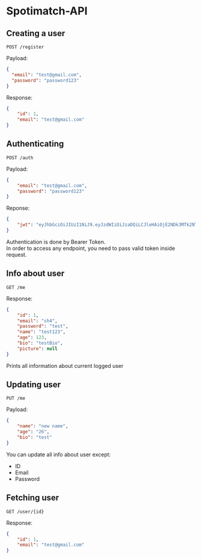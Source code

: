 # Spotimatch-API


## Creating a user

`POST /register`

Payload:
```json
{
  "email": "test@gmail.com",
  "password": "password123"
}
```

Response:
```json
{
    "id": 1,
    "email": "test@gmail.com"
}
```


## Authenticating

`POST /auth`

Payload:  
```json
{
    "email": "test@gmail.com",
    "password": "password123"
}
```

Reponse:
```json
{
    "jwt": "eyJhbGciOiJIUzI1NiJ9.eyJzdWIiOiJzaDQiLCJleHAiOjE2NDk3MTk2NTIsImlhdCI6MTY0OTcxNjA1Mn0.SOBGleBZnZ-nBRMRtAX703CYZzt1OP-vbZItOs9lrVo"
}
```

Authentication is done by Bearer Token.  
In order to access any endpoint, you need to pass valid token inside request.

## Info about user

`GET /me`

Response:
```json
{
    "id": 1,
    "email": "sh4",
    "password": "test",
    "name": "test123",
    "age": 123,
    "bio": "testBio",
    "picture": null
}
```

Prints all information about current logged user

## Updating user

`PUT /me`

Payload:
```json
{
    "name": "new name",
    "age": "26",
    "bio": "test"
}
```

You can update all info about user except: 
- ID
- Email
- Password


## Fetching user

`GET /user/{id}`

Response:
```json
{
    "id": 1,
    "email": "test@gmail.com"
}
```